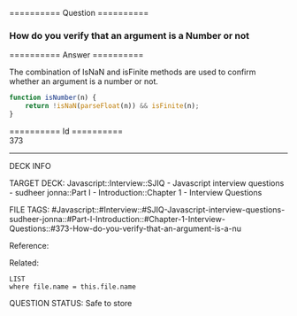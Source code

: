 ========== Question ==========  

### How do you verify that an argument is a Number or not  

========== Answer ==========  

The combination of IsNaN and isFinite methods are used to confirm whether an argument is a number or not.

```javascript
function isNumber(n) {
    return !isNaN(parseFloat(n)) && isFinite(n);
}
```

========== Id ==========  
373

---

DECK INFO

TARGET DECK: Javascript::Interview::SJIQ - Javascript interview questions - sudheer jonna::Part I - Introduction::Chapter 1 - Interview Questions

FILE TAGS: #Javascript::#Interview::#SJIQ-Javascript-interview-questions-sudheer-jonna::#Part-I-Introduction::#Chapter-1-Interview-Questions::#373-How-do-you-verify-that-an-argument-is-a-nu

Reference:

Related:

```dataview
LIST
where file.name = this.file.name
```

QUESTION STATUS: Safe to store
